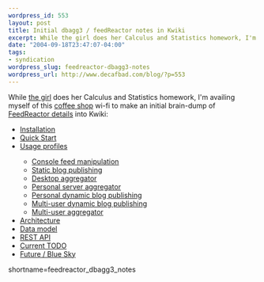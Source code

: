 ```yaml
--- 
wordpress_id: 553
layout: post
title: Initial dbagg3 / feedReactor notes in Kwiki
excerpt: While the girl does her Calculus and Statistics homework, I'm availing myself of this coffee shop wi-fi to make an initial brain-dump of FeedReactor details into Kwiki.
date: "2004-09-18T23:47:07-04:00"
tags: 
- syndication
wordpress_slug: feedreactor-dbagg3-notes
wordpress_url: http://www.decafbad.com/blog/?p=553
---
```

While [the girl][missadroit] does her Calculus and Statistics homework, I'm availing myself of this [coffee shop][coffee] wi-fi to make an initial brain-dump of [Feed<nop>Reactor details][feedreactor] into Kwiki:

<ul>
<li><a href="http://www.decafbad.com/kwiki/index.cgi?FeedReactorInstallation">Installation</a></li>
<li><a href="http://www.decafbad.com/kwiki/index.cgi?FeedReactorQuickStart">Quick Start</a></li>
<li><a href="http://www.decafbad.com/kwiki/index.cgi?FeedReactorUsageProfiles">Usage profiles</a></li>

<ul>
<li><a href="http://www.decafbad.com/kwiki/?FeedReactorUsageProfiles#console">Console feed manipulation</a></li>
<li><a href="http://www.decafbad.com/kwiki/?FeedReactorUsageProfiles#static_blog">Static blog publishing</a></li>
<li><a href="http://www.decafbad.com/kwiki/?FeedReactorUsageProfiles#desktop">Desktop aggregator</a></li>
<li><a href="http://www.decafbad.com/kwiki/?FeedReactorUsageProfiles#personal">Personal server aggregator</a></li>
<li><a href="http://www.decafbad.com/kwiki/?FeedReactorUsageProfiles#dynamic_blog">Personal dynamic blog publishing</a></li>
<li><a href="http://www.decafbad.com/kwiki/?FeedReactorUsageProfiles#multiuser_dynamic_blog">Multi-user dynamic blog publishing</a></li>
<li><a href="http://www.decafbad.com/kwiki/?FeedReactorUsageProfiles#multiuser">Multi-user aggregator</a></li>
</ul>
<li><a href="http://www.decafbad.com/kwiki/index.cgi?FeedReactorArchitecture">Architecture</a></li>
<li><a href="http://www.decafbad.com/kwiki/index.cgi?FeedReactorDataModel">Data model</a></li>
<li><a href="http://www.decafbad.com/kwiki/index.cgi?FeedReactorRestApi">REST API</a></li>
<li><a href="http://www.decafbad.com/kwiki/index.cgi?FeedReactorToDo">Current TODO</a></li>
<li><a href="http://www.decafbad.com/kwiki/index.cgi?FeedReactorBlueSky">Future / Blue Sky</a></li>
</ul>

[missadroit]: http://missadroit.livejournal.com
[coffee]: http://www.sweetwaterscafe.com/index.htm
[feedreactor]: http://www.decafbad.com/kwiki/index.cgi?FeedReactor
<!--more-->
shortname=feedreactor_dbagg3_notes

